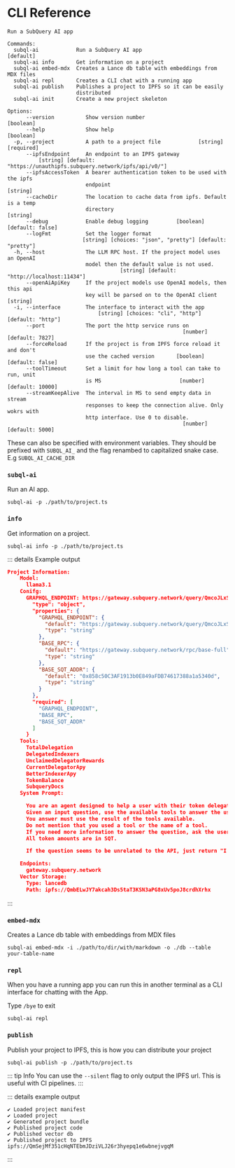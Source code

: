 # CLI Reference

```
Run a SubQuery AI app

Commands:
  subql-ai            Run a SubQuery AI app                            [default]
  subql-ai info       Get information on a project
  subql-ai embed-mdx  Creates a Lance db table with embeddings from MDX files
  subql-ai repl       Creates a CLI chat with a running app
  subql-ai publish    Publishes a project to IPFS so it can be easily
                      distributed
  subql-ai init       Create a new project skeleton

Options:
      --version          Show version number                           [boolean]
      --help             Show help                                     [boolean]
  -p, --project          A path to a project file            [string] [required]
      --ipfsEndpoint     An endpoint to an IPFS gateway
          [string] [default: "https://unauthipfs.subquery.network/ipfs/api/v0/"]
      --ipfsAccessToken  A bearer authentication token to be used with the ipfs
                         endpoint                                       [string]
      --cacheDir         The location to cache data from ipfs. Default is a temp
                         directory                                      [string]
      --debug            Enable debug logging         [boolean] [default: false]
      --logFmt           Set the logger format
                        [string] [choices: "json", "pretty"] [default: "pretty"]
  -h, --host             The LLM RPC host. If the project model uses an OpenAI
                         model then the default value is not used.
                                    [string] [default: "http://localhost:11434"]
      --openAiApiKey     If the project models use OpenAI models, then this api
                         key will be parsed on to the OpenAI client     [string]
  -i, --interface        The interface to interact with the app
                             [string] [choices: "cli", "http"] [default: "http"]
      --port             The port the http service runs on
                                                        [number] [default: 7827]
      --forceReload      If the project is from IPFS force reload it and don't
                         use the cached version       [boolean] [default: false]
      --toolTimeout      Set a limit for how long a tool can take to run, unit
                         is MS                         [number] [default: 10000]
      --streamKeepAlive  The interval in MS to send empty data in stream
                         responses to keep the connection alive. Only wokrs with
                         http interface. Use 0 to disable.
                                                        [number] [default: 5000]
```

These can also be specified with environment variables. They should be prefixed with `SUBQL_AI_` and the flag renambed to capitalized snake case. E.g `SUBQL_AI_CACHE_DIR`

### `subql-ai`

Run an AI app.

```shell
subql-ai -p ./path/to/project.ts
```

### `info`

Get information on a project.

```shell
subql-ai info -p ./path/to/project.ts
```

::: details Example output

```json
Project Information:
    Model:
      llama3.1
    Conifg:
      GRAPHQL_ENDPOINT: https://gateway.subquery.network/query/QmcoJLxSeBnGwtmtNmWFCRusXVTGjYWCK1LoujthZ2NyGP
        "type": "object",
        "properties": {
          "GRAPHQL_ENDPOINT": {
            "default": "https://gateway.subquery.network/query/QmcoJLxSeBnGwtmtNmWFCRusXVTGjYWCK1LoujthZ2NyGP",
            "type": "string"
          },
          "BASE_RPC": {
            "default": "https://gateway.subquery.network/rpc/base-full",
            "type": "string"
          },
          "BASE_SQT_ADDR": {
            "default": "0x858c50C3AF1913b0E849aFDB74617388a1a5340d",
            "type": "string"
          }
        },
        "required": [
          "GRAPHQL_ENDPOINT",
          "BASE_RPC",
          "BASE_SQT_ADDR"
        ]
      }
    Tools:
      TotalDelegation
      DelegatedIndexers
      UnclaimedDelegatorRewards
      CurrentDelegatorApy
      BetterIndexerApy
      TokenBalance
      SubqueryDocs
    System Prompt:

      You are an agent designed to help a user with their token delegation on the SubQuery Network.
      Given an input question, use the available tools to answer the users question quickly and concisely.
      You answer must use the result of the tools available.
      Do not mention that you used a tool or the name of a tool.
      If you need more information to answer the question, ask the user for more details.
      All token amounts are in SQT.

      If the question seems to be unrelated to the API, just return "I don't know" as the answer.

    Endpoints:
      gateway.subquery.network
    Vector Storage:
      Type: lancedb
      Path: ipfs://QmbELwJY7akcah3Ds5taT3KSN3aPG8xUv5poJ8crdhXrhx

```

:::

### `embed-mdx`

Creates a Lance db table with embeddings from MDX files

```shell
subql-ai embed-mdx -i ./path/to/dir/with/markdown -o ./db --table your-table-name
```

### `repl`

When you have a running app you can run this in another terminal as a CLI interface for chatting with the App.

Type `/bye` to exit

```shell
subql-ai repl
```

### `publish`

Publish your project to IPFS, this is how you can distribute your project

```shell
subql-ai publish -p ./path/to/project.ts
```

::: tip Info
You can use the `--silent` flag to only output the IPFS url. This is useful with CI pipelines.
:::

::: details example output

```
✔ Loaded project manifest
✔ Loaded project
✔ Generated project bundle
✔ Published project code
✔ Published vector db
✔ Published project to IPFS
ipfs://QmSejMf351cHqNTEbmJDziVLJ26r3hyepq1e6wbnejvgqM
```

:::

